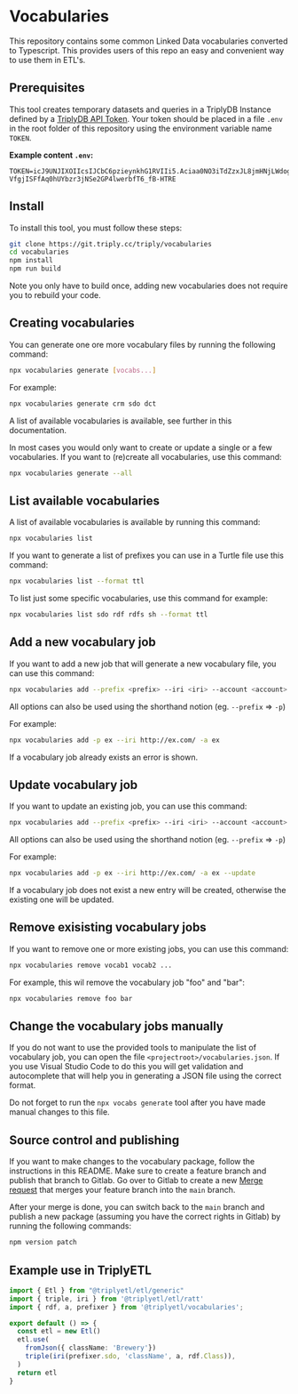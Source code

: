 # Vocabularies

This repository contains some common Linked Data vocabularies converted to Typescript. 
This provides users of this repo an easy and convenient way to use them in ETL's.

## Prerequisites
This tool creates temporary datasets and queries in a TriplyDB Instance defined by a [TriplyDB API Token](https://triply.cc/docs/api-token/). Your token should be placed in a file `.env` in the root folder of this repository using the environment variable name `TOKEN`. 

**Example content `.env`:**
```
TOKEN=icJ9UNJIXOIIcsIJCbC6pzieynkhG1RVIIi5.Aciaa0NO3iTdZzxJL8jmHNjLWdogw52jMUijDMtiFcfjoiMebwNoRi2FIMkOy6ZtlcjXHWwiGEGcF9iYiJI5YzAQDDartZy0MxH9IkhRGzjiRNxOIN2TDGuZiYzTamt5kcmYijbuUguQR5n5uIhIxwin2VIU9kNMMGWdyRw4w3kZoYp0NIji3QY1zjmiUiS.-VfgjISFfAq0hUYbzr3jNSe2GP4lwerbfT6_fB-HTRE
```

## Install
To install this tool, you must follow these steps:
```sh
git clone https://git.triply.cc/triply/vocabularies
cd vocabularies
npm install
npm run build
```

Note you only have to build once, adding new vocabularies does not require you to rebuild your code.

## Creating vocabularies

You can generate one ore more vocabulary files by running the following command:
```sh
npx vocabularies generate [vocabs...]
```

For example:
```sh
npx vocabularies generate crm sdo dct
```

A list of available vocabularies is available, see further in this documentation.

In most cases you would only want to create or update a single or a few vocabularies. If you want to (re)create all vocabularies, use this command:
```sh
npx vocabularies generate --all
```

## List available vocabularies

A list of available vocabularies is available by running this command:
```sh
npx vocabularies list
```

If you want to generate a list of prefixes you can use in a Turtle file use this command:
```sh
npx vocabularies list --format ttl
```

To list just some specific vocabularies, use this command for example:
```sh
npx vocabularies list sdo rdf rdfs sh --format ttl
```

## Add a new vocabulary job

If you want to add a new job that will generate a new vocabulary file, you can use this command:
```sh
npx vocabularies add --prefix <prefix> --iri <iri> --account <account> [--dataset <dataset>] [--objectName <objectName>]
```

All options can also be used using the shorthand notion (eg. `--prefix` => `-p`)

For example:
```sh
npx vocabularies add -p ex --iri http://ex.com/ -a ex
```

If a vocabulary job already exists an error is shown.

## Update vocabulary job

If you want to update an existing job, you can use this command:
```sh
npx vocabularies add --prefix <prefix> --iri <iri> --account <account> [--dataset <dataset>] [--objectName <objectName>] --update
```

All options can also be used using the shorthand notion (eg. `--prefix` => `-p`)

For example:
```sh
npx vocabularies add -p ex --iri http://ex.com/ -a ex --update
```

If a vocabulary job does not exist a new entry will be created, otherwise the existing one will be updated.

## Remove exisisting vocabulary jobs

If you want to remove one or more existing jobs, you can use this command:
```sh
npx vocabularies remove vocab1 vocab2 ...
```
For example, this wil remove the vocabulary job "foo" and "bar":
```sh
npx vocabularies remove foo bar
```

## Change the vocabulary jobs manually
If you do not want to use the provided tools to manipulate the list of vocabulary job, you can open the file `<projectroot>/vocabularies.json`. If you use Visual Studio Code to do this you will get validation and autocomplete that will help you in generating a JSON file using the correct format.

Do not forget to run the `npx vocabs generate` tool after you have made manual changes to this file.

## Source control and publishing
If you want to make changes to the vocabulary package, follow the instructions in this README. Make sure to create a feature branch and publish that branch to Gitlab. Go over to Gitlab to create a new [Merge request](https://git.triply.cc/triply/vocabularies/-/merge_requests) that merges your feature branch into the `main` branch.

After your merge is done, you can switch back to the `main` branch and publish a new package (assuming you have the correct rights in Gitlab) by running the following commands:
```bash
npm version patch
```

## Example use in TriplyETL
```ts
import { Etl } from "@triplyetl/etl/generic"
import { triple, iri } from '@triplyetl/etl/ratt'
import { rdf, a, prefixer } from '@triplyetl/vocabularies';

export default () => {
  const etl = new Etl()
  etl.use(
    fromJson({ className: 'Brewery'})
    triple(iri(prefixer.sdo, 'className', a, rdf.Class)),
  )
  return etl
}
```
